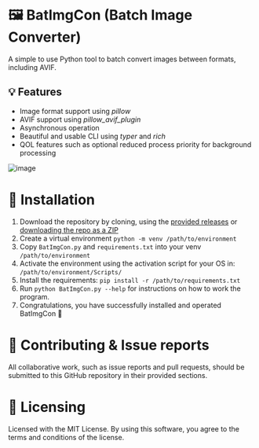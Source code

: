 # 🖼 BatImgCon (Batch Image Converter)
A simple to use Python tool to batch convert images between formats, including AVIF.

## 💡 Features
- Image format support using *pillow*
- AVIF support using *pillow_avif_plugin*
- Asynchronous operation
- Beautiful and usable CLI using *typer* and *rich*
- QOL features such as optional reduced process priority for background processing

![image](https://github.com/user-attachments/assets/fe6907b4-d239-43af-9173-3afac7731ade)

# 🔨 Installation
1. Download the repository by cloning, using the [provided releases](https://github.com/rekterakathom/BatImgCon/releases) or [downloading the repo as a ZIP](https://github.com/rekterakathom/BatImgCon/archive/refs/heads/main.zip)
2. Create a virtual environment ``python -m venv /path/to/environment``
3. Copy ``BatImgCon.py`` and ``requirements.txt`` into your venv ``/path/to/environment``
4. Activate the environment using the activation script for your OS in: ``/path/to/environment/Scripts/``
5. Install the requirements: ``pip install -r /path/to/requirements.txt``
6. Run ``python BatImgCon.py --help`` for instructions on how to work the program.
7. Congratulations, you have successfully installed and operated BatImgCon 🎉

# 💬 Contributing & Issue reports
All collaborative work, such as issue reports and pull requests, should be submitted to this GitHub repository in their provided sections.

# 📜 Licensing
Licensed with the MIT License. By using this software, you agree to the terms and conditions of the license.
